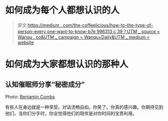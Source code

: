 # 如何成为每个人都想认识的人

> 原文:[https://medium . com/the-coffeelicious/how-to-the-type-of-person-every one-want-to-know-b7e 996313 c 39？UTM _ source = Wanqu . co&UTM _ campaign = Wanqu+Daily&UTM _ medium = website](https://medium.com/the-coffeelicious/how-to-be-the-type-of-person-everyone-wants-to-know-b7e996313c39?utm_source=wanqu.co&utm_campaign=Wanqu+Daily&utm_medium=website)

# 如何成为大家都想认识的那种人

## 认知催眠师分享“秘密成分”



Photo: [Benjamin Combs](http://magdeleine.co/author/benjamin-combs/)



有些人在身边就是一种享受。对话流畅自如。你笑了。你真的感兴趣。你期待见到他们，当你们分手时，你会觉得他们的陪伴是对你时间的宝贵利用。